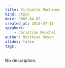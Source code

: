 ```yaml
---
title: Virtuelle Machinen
kind: :talk
date: 2009-04-02
created_at: 2015-07-11
speakers:
    - Christian Weichel
author: Matthias Beyer
slides: false
tags:
---
```


No description.
